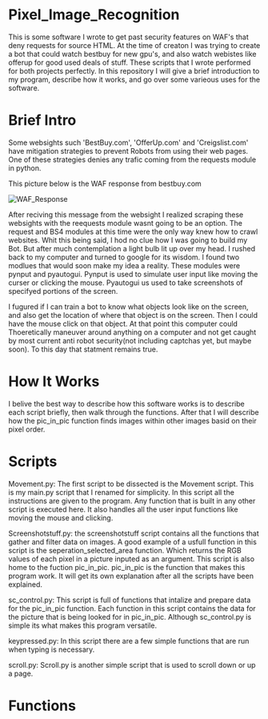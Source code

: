 # Pixel_Image_Recognition

   This is some software I wrote to get past security features on WAF's that deny requests for source HTML. At the time of creaton I was trying to create a bot that could watch bestbuy for new gpu's, and also watch webistes like offerup for good used deals of stuff. These scripts that I wrote performed for both projects perfectly. In this repository I will give a brief introduction to my program, describe how it works, and go over some varieous uses for the software.   
 
# Brief Intro

   Some websights such 'BestBuy.com', 'OfferUp.com' and 'Creigslist.com' have mitigation strategies to prevent Robots from using their web pages. One of these strategies denies any trafic coming from the requests module in python. 
   
   This picture below is the WAF response from bestbuy.com

![WAF_Response](https://user-images.githubusercontent.com/92893340/161455165-81078a35-0a41-4527-917c-6ec8acf05918.PNG)

   After reciving this message from the websight I realized scraping these websights with the reequests module wasnt going to be an option. The request and BS4 modules at this time were the only way knew how to crawl websites. Whit this being said, I hod no clue how I was going to build my Bot. But after much contemplation a light bulb lit up over my head. I rushed back to my computer and turned to google for its wisdom. I found two modlues that would soon make my idea a reality. These modules were pynput and pyautogui. Pynput is used to simulate user input like moving the curser or clicking the mouse. Pyautogui us used to take screenshots of specifyed portions of the screen. 
   
  I fugured if I can train a bot to know what objects look like on the screen, and also get the location of where that object is on the screen. Then I could have the mouse click on that object. At that point this computer could Thoeretically maneuver around anything on a computer and not get caught by most current anti robot security(not including captchas yet, but maybe soon). To this day that statment remains true. 

# How It Works

I belive the best way to describe how this software works is to describe each script briefly, then walk through the functions. After that I will describe how the pic_in_pic function finds images within other images basid on their pixel order. 

# Scripts

Movement.py:
The first script to be dissected is the Movement script. This is my main.py script that I renamed for simplicity. In this script all the instructions are given to the program. Any function that is built in any other script is executed here. It also handles all the user input functions like moving the mouse and clicking. 

Screenshotstuff.py:
the screenshotstuff script contains all the functions that gather and filter data on images. A good example of a usfull function in this script is the seperation_selected_area function. Which returns the RGB values of each pixel in a picture inputed as an argument. This script is also home to the fuction pic_in_pic. pic_in_pic is the function that makes this program work. It will get its own explanation after all the scripts have been explained. 

sc_control.py:
This script is full of functions that intalize and prepare data for the pic_in_pic function. Each function in this script contains the data for the picture that is being looked for in pic_in_pic. Although sc_control.py is simple its what makes this program versatile.

keypressed.py:
In this script there are a few simple functions that are run when typing is necessary. 

scroll.py:
Scroll.py is another simple script that is used to scroll down or up a page. 

# Functions
